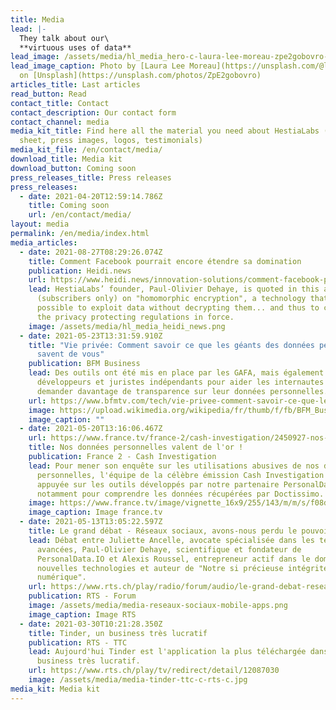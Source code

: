 ```yaml
---
title: Media
lead: |-
  They talk about our\
  **virtuous uses of data**
lead_image: /assets/media/hl_media_hero-c-laura-lee-moreau-zpe2gobovro-unsplash-c.jpeg
lead_image_caption: Photo by [Laura Lee Moreau](https://unsplash.com/@laura_lee)
  on [Unsplash](https://unsplash.com/photos/ZpE2gobovro)
articles_title: Last articles
read_button: Read
contact_title: Contact
contact_description: Our contact form
contact_channel: media
media_kit_title: Find here all the material you need about HestiaLabs (fact
  sheet, press images, logos, testimonials)
media_kit_file: /en/contact/media/
download_title: Media kit
download_button: Coming soon
press_releases_title: Press releases
press_releases:
  - date: 2021-04-20T12:59:14.786Z
    title: Coming soon
    url: /en/contact/media/
layout: media
permalink: /en/media/index.html
media_articles:
  - date: 2021-08-27T08:29:26.074Z
    title: Comment Facebook pourrait encore étendre sa domination
    publication: Heidi.news
    url: https://www.heidi.news/innovation-solutions/comment-facebook-pourrait-encore-etendre-sa-domination
    lead: HestiaLabs’ founder, Paul-Olivier Dehaye, is quoted in this article
      (subscribers only) on "homomorphic encryption", a technology that makes it
      possible to exploit data without decrypting them... and thus to circumvent
      the privacy protecting regulations in force.
    image: /assets/media/hl_media_heidi_news.png
  - date: 2021-05-23T13:31:59.910Z
    title: "Vie privée: Comment savoir ce que les géants des données personnelles
      savent de vous"
    publication: BFM Business
    lead: Des outils ont été mis en place par les GAFA, mais également par des
      développeurs et juristes indépendants pour aider les internautes à
      demander davantage de transparence sur leur données personnelles.
    url: https://www.bfmtv.com/tech/vie-privee-comment-savoir-ce-que-les-geants-des-donnees-personnelles-savent-de-vous_AN-202105230004.html
    image: https://upload.wikimedia.org/wikipedia/fr/thumb/f/fb/BFM_Business_logo_2016.svg/1024px-BFM_Business_logo_2016.svg.png
    image_caption: ""
  - date: 2021-05-20T13:16:06.467Z
    url: https://www.france.tv/france-2/cash-investigation/2450927-nos-donnees-personnelles-valent-de-l-or.html
    title: Nos données personnelles valent de l'or !
    publication: France 2 - Cash Investigation
    lead: Pour mener son enquête sur les utilisations abusives de nos données
      personnelles, l'équipe de la célèbre émission Cash Investigation s’est
      appuyée sur les outils développés par notre partenaire PersonalData.io,
      notamment pour comprendre les données récupérées par Doctissimo.
    image: https://www.france.tv/image/vignette_16x9/255/143/m/m/s/f08d7611-phpwonsmm_png.jpg
    image_caption: Image france.tv
  - date: 2021-05-13T13:05:22.597Z
    title: Le grand débat - Réseaux sociaux, avons-nous perdu le pouvoir?
    lead: Débat entre Juliette Ancelle, avocate spécialisée dans les technologies
      avancées, Paul-Olivier Dehaye, scientifique et fondateur de
      PersonalData.IO et Alexis Roussel, entrepreneur actif dans le domaine des
      nouvelles technologies et auteur de "Notre si précieuse intégrité
      numérique".
    url: https://www.rts.ch/play/radio/forum/audio/le-grand-debat-reseaux-sociaux-avons-nous-perdu-le-pouvoir?id=12176867
    publication: RTS - Forum
    image: /assets/media/media-reseaux-sociaux-mobile-apps.png
    image_caption: Image RTS
  - date: 2021-03-30T10:21:28.350Z
    title: Tinder, un business très lucratif
    publication: RTS - TTC
    lead: Aujourd'hui Tinder est l'application la plus téléchargée dans le monde, un
      business très lucratif.
    url: https://www.rts.ch/play/tv/redirect/detail/12087030
    image: /assets/media/media-tinder-ttc-c-rts-c.jpg
media_kit: Media kit
---
```

